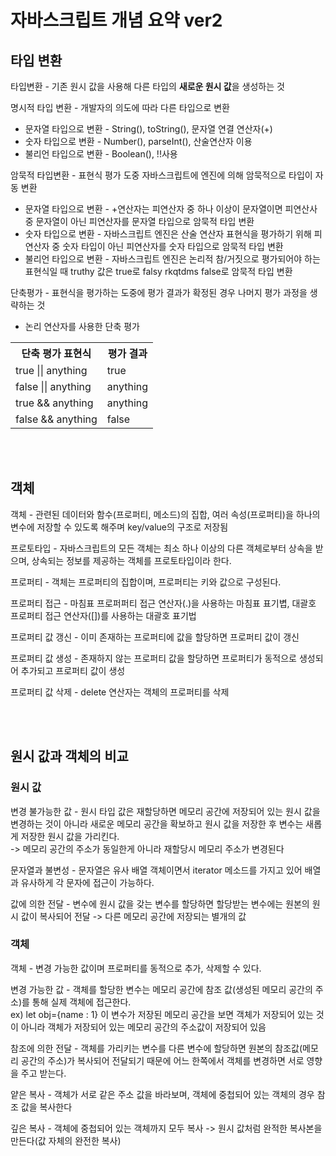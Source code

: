 # 자바스크립트 개념 요약 ver2

## 타입 변환
타입변환 - 기존 원시 값을 사용해 다른 타입의 **새로운 원시 값**을 생성하는 것

명시적 타입 변환 - 개발자의 의도에 따라 다른 타입으로 변환
- 문자열 타입으로 변환 - String(), toString(), 문자열 연결 연산자(+)
- 숫자 타입으로 변환 - Number(), parseInt(), 산술연산자 이용
- 불리언 타입으로 변환 - Boolean(), !!사용

암묵적 타입변환 - 표현식 평가 도중 자바스크립트에 엔진에 의해 암묵적으로 타입이 자동 변환
 - 문자열 타입으로 변환 - +연산자는 피연산자 중 하나 이상이 문자열이면 피연산사 중 문자열이 아닌 피연산자를 문자열 타입으로 암묵적 타입 변환
 - 숫자 타입으로 변환 - 자바스크립트 엔진은 산술 연산자 표현식을 평가하기 위해 피연산자 중 숫자 타입이 아닌 피연산자를 숫자 타입으로 암묵적 타입 변환
 - 불리언 타입으로 변환 - 자바스크립트 엔진은 논리적 참/거짓으로 평가되어야 하는 표현식일 때 truthy 값은 true로 falsy rkqtdms false로 암묵적 타입 변환

 단축평가 - 표현식을 평가하는 도중에 평가 결과가 확정된 경우 나머지 평가 과정을 생략하는 것
 - 논리 연산자를 사용한 단축 평가
<table>
<th>단축 평가 표현식</th>
<th>평가 결과</th>
<tr><td>true || anything</td><td>true</td></tr>
<tr><td>false || anything</td><td>anything</td></tr>
<tr><td>true && anything</td><td>anything</td></tr>
<tr><td>false && anything</td><td>false</td></tr>
</table>
 
 <br><br>

 ## 객체

 객체 - 관련된 데이터와 함수(프로퍼티, 메소드)의 집합, 여러 속성(프로퍼티)을 하나의 변수에 저장할 수 있도록 해주며 key/value의 구조로 저장됨

 프로토타입 - 자바스크립트의 모든 객체는 최소 하나 이상의 다른 객체로부터 상속을 받으며, 상속되는 정보를 제공하는 객체를 프로토타입이라 한다.

 프로퍼티 - 객체는 프로퍼티의 집합이며, 프로퍼티는 키와 값으로 구성된다.

 프로퍼티 접근 - 마침표 프로퍼퍼티 접근 연산자(.)을 사용하는 마침표 표기볍, 대괄호 프로퍼티 접근 연산자([])를 사용하는 대괄호 표기법

프로퍼티 값 갱신 - 이미 존재하는 프로퍼티에 값을 할당하면 프로퍼티 값이 갱신

프로퍼티 값 생성 - 존재하지 않는 프로퍼티 값을 할당하면 프로퍼티가 동적으로 생성되어 추가되고 프로퍼티 값이 생성

프로퍼티 값 삭제 - delete 연산자는 객체의 프로퍼티를 삭제

<br><br>

## 원시 값과 객체의 비교

### 원시 값

변경 불가능한 값 - 원시 타입 값은 재할당하면 메모리 공간에 저장되어 있는 원시 값을 변경하는 것이 아니라 새로운 메모리 공간을 확보하고 원시 값을 저장한 후 변수는 새롭게 저장한 원시 값을 가리킨다.<br>
-> 메모리 공간의 주소가 동일한게 아니라 재할당시 메모리 주소가 변경된다

문자열과 불변성 - 문자열은 유사 배열 객체이면서 iterator 메소드를 가지고 있어 배열과 유사하게 각 문자에 접근이 가능하다.

값에 의한 전달 - 변수에 원시 값을 갖는 변수를 할당하면 할당받는 변수에는 원본의 원시 값이 복사되어 전달 -> 다른 메모리 공간에 저장되는 별개의 값

### 객체
객체 - 변경 가능한 값이며 프로퍼티를 동적으로 추가, 삭제할 수 있다.

변경 가능한 값 - 객체를 할당한 변수는 메모리 공간에 참조 값(생성된 메모리 공간의 주소)를 통해 실제 객체에 접근한다.<br>
ex) let obj={name : 1} 이 변수가 저장된 메모리 공간을 보면 객체가 저장되어 있는 것이 아니라 객체가 저장되어 있는 메모리 공간의 주소값이 저장되어 있음

참조에 의한 전달 - 객체를 가리키는 변수를 다른 변수에 할당하면 원본의 참조값(메모리 공간의 주소)가 복사되어 전달되기 때문에 어느 한쪽에서 객체를 변경하면 서로 영향을 주고 받는다.

얕은 복사 - 객체가 서로 같은 주소 값을 바라보며, 객체에 중첩되어 있는 객체의 경우 참조 값을 복사한다

깊은 복사 - 객체에 중첩되어 있는 객체까지 모두 복사 -> 원시 값처럼 완적한 복사본을 만든다(값 자체의 완전한 복사)
<br>